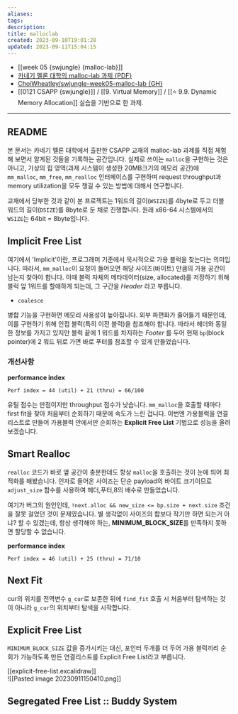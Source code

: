 ```yaml
---
aliases: 
tags: 
description:
title: malloclab
created: 2023-09-10T19:01:28
updated: 2023-09-11T15:04:15
---
```

- [[week 05 {swjungle} {malloc-lab}]]
- [카네기 멜론 대학의 malloc-lab 과제 {PDF}](http://csapp.cs.cmu.edu/3e/malloclab.pdf)
- [ChoiWheatley/swjungle-week05-malloc-lab {GH}](https://github.com/ChoiWheatley/swjungle-week05-malloc-lab)
- [[0121 CSAPP {swjungle}]] / [[9. Virtual Memory]] / [[⭐️ 9.9. Dynamic Memory Allocation]] 실습을 기반으로 한 과제.
___

## README

본 문서는 카네기 멜론 대학에서 출판한 CSAPP 교재의 malloc-lab 과제를 직접 체험해 보면서 알게된 것들을 기록하는 공간입니다. 실제로 쓰이는 `malloc`을 구현하는 것은 아니고, 가상의 힙 영역(과제 시스템이 생성한 20MB크기의 메모리 공간)에 `mm_malloc`, `mm_free`, `mm_realloc` 인터페이스를 구현하며 request throughput과 memory utilization을 모두 챙길 수 있는 방법에 대해서 연구합니다.

교재에서 당부한 것과 같이 본 프로젝트는 1워드의 길이(`WSIZE`)를 4byte로 두고 더블 워드의 길이(`DSIZE`)를 8byte로 둔 채로 진행합니다. 원래 x86-64 시스템에서의 `WSIZE`는 64bit = 8byte입니다.

## Implicit Free List

여기에서 'Implicit'이란, 프로그래머 기준에서 묵시적으로 가용 블럭을 찾는다는 의미입니다. 따라서, `mm_malloc`이 요청이 들어오면 해당 사이즈(바이트) 만큼의 가용 공간이 남는지 찾아야 합니다. 이때 블럭 자체의 메타데이터(size, allocated)를 저장하기 위해 블럭 앞 1워드를 할애하게 되는데, 그 구간을 _Header_ 라고 부릅니다.

- `coalesce`

병합 기능을 구현하면 메모리 사용성이 높아집니다. 외부 파편화가 줄어들기 때문인데, 이를 구현하기 위해 인접 블럭(특히 이전 블럭)을 참조해야 합니다. 따라서 헤더와 동일한 정보를 가지고 있지만 블럭 끝에 1 워드를 차지하는 _Footer_ 를 두어 현재 `bp`(block pointer)에 2 워드 뒤로 가면 바로 푸터를 참조할 수 있게 만들었습니다.

### 개선사항

**performance index** 

```
Perf index = 44 (util) + 21 (thru) = 66/100
``` 

유틸 점수는 만점이지만 throughput 점수가 낮습니다. `mm_malloc`을 호출할 때마다 first fit을 찾아 처음부터 순회하기 때문에 속도가 느린 겁니다. 이번엔 가용블럭을 연결리스트로 만들어 가용블럭 안에서만 순회하는 **Explicit Free List** 기법으로 성능을 올려보겠습니다.

## Smart Realloc

`realloc` 코드가 바로 옆 공간이 충분한데도 항상 `malloc`을 호출하는 것이 눈에 띄어 최적화를 해봤습니다. 인자로 들어온 사이즈는 단순 payload의 바이트 크기이므로 `adjust_size` 함수를 사용하여 헤더,푸터,8의 배수로 만들었습니다. 

여기가 버그의 원인인데, `!next.alloc && new_size <= bp.size + next.size`  조건을 잘못 걸었던 것이 문제였습니다. 별 생각없이 사이즈의 합보다 작기만 하면 되는거 아냐? 할 수 있겠는데, 항상 생각해야 하는, **MINIMUM_BLOCK_SIZE**를 만족하지 못하면 할당할 수 없습니다.

**performance index**

```
Perf index = 46 (util) + 25 (thru) = 71/10
```

## Next Fit

cur의 위치를 전역변수 `g_cur`로 보존한 뒤에 `find_fit` 호출 시 처음부터 탐색하는 것이 아니라 `g_cur`의 위치부터 탐색을 시작합니다.

## Explicit Free List

`MINIMUM_BLOCK_SIZE` 값을 증가시키는 대신, 포인터 두개를 더 두어 가용 블럭끼리 순회가 가능하도록 만든 연결리스트를 Explicit Free List라고 부릅니다.

[[explicit-free-list.excalidraw]]  
![[Pasted image 20230911150410.png]]

## Segregated Free List :: Buddy System
